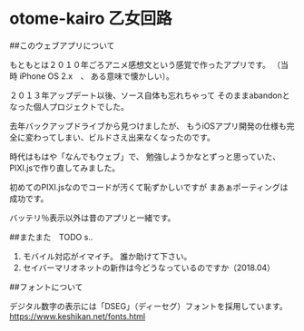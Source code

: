 # otome-kairo 乙女回路

##このウェブアプリについて

もともとは２０１０年ごろアニメ感想文という感覚で作ったアプリです。
（当時 iPhone OS 2.x　、 ある意味で懐かしい）。

２０１３年アップデート以後、ソース自体も忘れちゃって
そのままabandonとなった個人プロジェクトでした。

去年バックアップドライブから見つけましたが、
もうiOSアプリ開発の仕様も完全に変わってしまい、ビルドさえ出来なくなったのです。

時代はもはや「なんでもウェブ」で、
勉強しようかなとずっと思っていた、PIXI.jsで作り直してみました。

初めてのPIXI.jsなのでコードが汚くて恥ずかしいですが
まあぁポーティングは成功です。

バッテリ％表示以外は昔のアプリと一緒です。



##またまた　TODO s..

1. モバイル対応がイマイチ。 誰か助けて下さい。
2. セイバーマリオネットの新作は今どうなっているのですか（2018.04）



##フォントについて


デジタル数字の表示には「DSEG」（ディーセグ）フォントを採用しています。
https://www.keshikan.net/fonts.html




